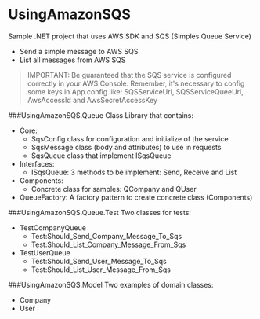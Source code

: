 UsingAmazonSQS
==============

Sample .NET project that uses AWS SDK and SQS (Simples Queue Service)
- Send a simple message to AWS SQS
- List all messages from AWS SQS

> IMPORTANT: Be guaranteed that the SQS service is configured correctly in your AWS Console. Remember, it's necessary to config some keys in App.config like: SQSServiceUrl, SQSServiceQueeUrl, AwsAccessId and AwsSecretAccessKey

###UsingAmazonSQS.Queue
Class Library that contains:
- Core: 
  - SqsConfig class for configuration and initialize of the service
  - SqsMessage class (body and attributes) to use in requests 
  - SqsQueue class that implement ISqsQueue
- Interfaces:
  - ISqsQueue: 3 methods to be implement: Send, Receive and List
- Components:
  - Concrete class for samples: QCompany and QUser
- QueueFactory: A factory pattern to create concrete class (Components)


###UsingAmazonSQS.Queue.Test
Two classes for tests:
- TestCompanyQueue
  - Test:Should_Send_Company_Message_To_Sqs
  - Test:Should_List_Company_Message_From_Sqs
- TestUserQueue
  - Test:Should_Send_User_Message_To_Sqs
  - Test:Should_List_User_Message_From_Sqs  
  
###UsingAmazonSQS.Model
Two examples of domain classes:
- Company
- User
  
